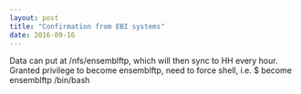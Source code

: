 ```yaml
---
layout: post
title: "Confirmation from EBI systems"
date: 2016-09-16
---
```


Data can put at /nfs/ensemblftp, which will then sync to HH every hour.
Granted privilege to become ensemblftp, need to force shell, i.e. $ become ensemblftp /bin/bash

